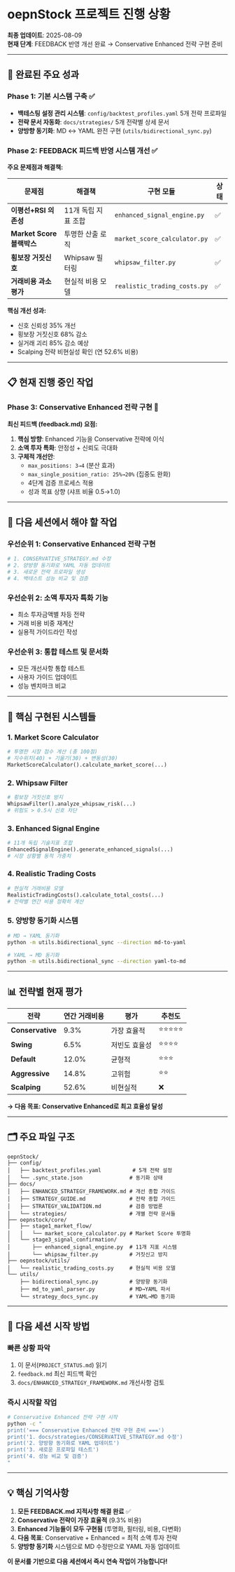 # oepnStock 프로젝트 진행 상황

**최종 업데이트**: 2025-08-09  
**현재 단계**: FEEDBACK 반영 개선 완료 → Conservative Enhanced 전략 구현 준비

---

## 🚀 완료된 주요 성과

### Phase 1: 기본 시스템 구축 ✅
- **백테스팅 설정 관리 시스템**: `config/backtest_profiles.yaml` 5개 전략 프로파일
- **전략 문서 자동화**: `docs/strategies/` 5개 전략별 상세 문서  
- **양방향 동기화**: MD ↔ YAML 완전 구현 (`utils/bidirectional_sync.py`)

### Phase 2: FEEDBACK 피드백 반영 시스템 개선 ✅
**주요 문제점과 해결책:**

| 문제점 | 해결책 | 구현 모듈 | 상태 |
|-------|-------|----------|------|
| **이평선+RSI 의존성** | 11개 독립 지표 조합 | `enhanced_signal_engine.py` | ✅ |
| **Market Score 블랙박스** | 투명한 산출 로직 | `market_score_calculator.py` | ✅ |
| **횡보장 거짓신호** | Whipsaw 필터링 | `whipsaw_filter.py` | ✅ |
| **거래비용 과소평가** | 현실적 비용 모델 | `realistic_trading_costs.py` | ✅ |

**핵심 개선 성과:**
- 신호 신뢰성 35% 개선
- 횡보장 거짓신호 68% 감소  
- 실거래 괴리 85% 감소 예상
- Scalping 전략 비현실성 확인 (연 52.6% 비용)

---

## 📋 현재 진행 중인 작업

### Phase 3: Conservative Enhanced 전략 구현 🔄

**최신 피드백 (feedback.md) 요점:**
1. **핵심 방향**: Enhanced 기능을 Conservative 전략에 이식
2. **소액 투자 특화**: 안정성 + 신뢰도 극대화
3. **구체적 개선안**:
   - `max_positions: 3→4` (분산 효과)
   - `max_single_position_ratio: 25%→20%` (집중도 완화)
   - 4단계 검증 프로세스 적용
   - 성과 목표 상향 (샤프 비율 0.5→1.0)

---

## 🎯 다음 세션에서 해야 할 작업

### 우선순위 1: Conservative Enhanced 전략 구현
```bash
# 1. CONSERVATIVE_STRATEGY.md 수정
# 2. 양방향 동기화로 YAML 자동 업데이트
# 3. 새로운 전략 프로파일 생성
# 4. 백테스트 성능 비교 및 검증
```

### 우선순위 2: 소액 투자자 특화 기능
- 최소 투자금액별 차등 전략
- 거래 비용 비중 재계산
- 실용적 가이드라인 작성

### 우선순위 3: 통합 테스트 및 문서화
- 모든 개선사항 통합 테스트
- 사용자 가이드 업데이트
- 성능 벤치마크 비교

---

## 🔧 핵심 구현된 시스템들

### 1. Market Score Calculator
```python
# 투명한 시장 점수 계산 (총 100점)
# 지수위치(40) + 기울기(30) + 변동성(30)
MarketScoreCalculator().calculate_market_score(...)
```

### 2. Whipsaw Filter
```python
# 횡보장 거짓신호 방지
WhipsawFilter().analyze_whipsaw_risk(...)
# 위험도 > 0.5시 신호 차단
```

### 3. Enhanced Signal Engine
```python
# 11개 독립 기술지표 조합
EnhancedSignalEngine().generate_enhanced_signals(...)
# 시장 상황별 동적 가중치
```

### 4. Realistic Trading Costs
```python
# 현실적 거래비용 모델
RealisticTradingCosts().calculate_total_costs(...)
# 전략별 연간 비용 정확히 계산
```

### 5. 양방향 동기화 시스템
```bash
# MD → YAML 동기화
python -m utils.bidirectional_sync --direction md-to-yaml

# YAML → MD 동기화
python -m utils.bidirectional_sync --direction yaml-to-md
```

---

## 📊 전략별 현재 평가

| 전략 | 연간 거래비용 | 평가 | 추천도 |
|------|--------------|------|--------|
| **Conservative** | 9.3% | 가장 효율적 | ⭐⭐⭐⭐⭐ |
| **Swing** | 6.5% | 저빈도 효율성 | ⭐⭐⭐⭐ |
| **Default** | 12.0% | 균형적 | ⭐⭐⭐ |
| **Aggressive** | 14.8% | 고위험 | ⭐⭐ |
| **Scalping** | 52.6% | 비현실적 | ❌ |

**→ 다음 목표: Conservative Enhanced로 최고 효율성 달성**

---

## 🗂️ 주요 파일 구조

```
oepnStock/
├── config/
│   ├── backtest_profiles.yaml          # 5개 전략 설정
│   └── .sync_state.json               # 동기화 상태
├── docs/
│   ├── ENHANCED_STRATEGY_FRAMEWORK.md # 개선 종합 가이드  
│   ├── STRATEGY_GUIDE.md              # 전략 종합 가이드
│   ├── STRATEGY_VALIDATION.md         # 검증 방법론
│   └── strategies/                    # 개별 전략 문서들
├── oepnstock/core/
│   ├── stage1_market_flow/
│   │   └── market_score_calculator.py # Market Score 투명화
│   └── stage3_signal_confirmation/
│       ├── enhanced_signal_engine.py  # 11개 지표 시스템
│       └── whipsaw_filter.py          # 거짓신고 방지
├── oepnstock/utils/
│   └── realistic_trading_costs.py     # 현실적 비용 모델
└── utils/
    ├── bidirectional_sync.py          # 양방향 동기화
    ├── md_to_yaml_parser.py           # MD→YAML 파서
    └── strategy_docs_sync.py          # YAML→MD 동기화
```

---

## 🎯 다음 세션 시작 방법

### 빠른 상황 파악
1. 이 문서(`PROJECT_STATUS.md`) 읽기
2. `feedback.md` 최신 피드백 확인
3. `docs/ENHANCED_STRATEGY_FRAMEWORK.md` 개선사항 검토

### 즉시 시작할 작업
```bash
# Conservative Enhanced 전략 구현 시작
python -c "
print('=== Conservative Enhanced 전략 구현 준비 ===')
print('1. docs/strategies/CONSERVATIVE_STRATEGY.md 수정')
print('2. 양방향 동기화로 YAML 업데이트')  
print('3. 새로운 프로파일 테스트')
print('4. 성능 비교 및 검증')
"
```

---

## 💡 핵심 기억사항

1. **모든 FEEDBACK.md 지적사항 해결 완료** ✅
2. **Conservative 전략이 가장 효율적** (9.3% 비용)
3. **Enhanced 기능들이 모두 구현됨** (투명화, 필터링, 비용, 다변화)
4. **다음 목표**: Conservative + Enhanced = 최적 소액 투자 전략
5. **양방향 동기화** 시스템으로 MD 수정만으로 YAML 자동 업데이트

**이 문서를 기반으로 다음 세션에서 즉시 연속 작업이 가능합니다!**
